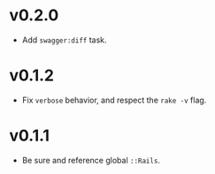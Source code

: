 # v0.2.0

* Add `swagger:diff` task.

# v0.1.2

* Fix `verbose` behavior, and respect the `rake -v` flag. 

# v0.1.1

* Be sure and reference global `::Rails`.
